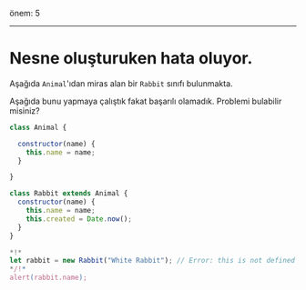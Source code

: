 önem: 5

---

# Nesne oluşturuken hata oluyor.

Aşağıda `Animal`'ıdan miras alan bir `Rabbit` sınıfı bulunmakta.

Aşağıda bunu yapmaya çalıştık fakat başarılı olamadık. Problemi bulabilir misiniz?

```js run
class Animal {

  constructor(name) {
    this.name = name;
  }

}

class Rabbit extends Animal {
  constructor(name) {  
    this.name = name;
    this.created = Date.now();
  }
}

*!*
let rabbit = new Rabbit("White Rabbit"); // Error: this is not defined
*/!*
alert(rabbit.name);
```
